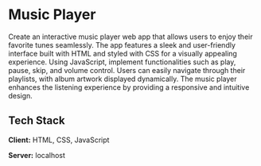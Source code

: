 
# Music Player

Create an interactive music player web app that allows users to enjoy their favorite
tunes seamlessly. The app features a sleek and user-friendly interface built with HTML
and styled with CSS for a visually appealing experience. Using JavaScript, implement
functionalities such as play, pause, skip, and volume control. Users can easily navigate
through their playlists, with album artwork displayed dynamically. The music player
enhances the listening experience by providing a responsive and intuitive design.


## Tech Stack

**Client:** HTML, CSS, JavaScript

**Server:** localhost

